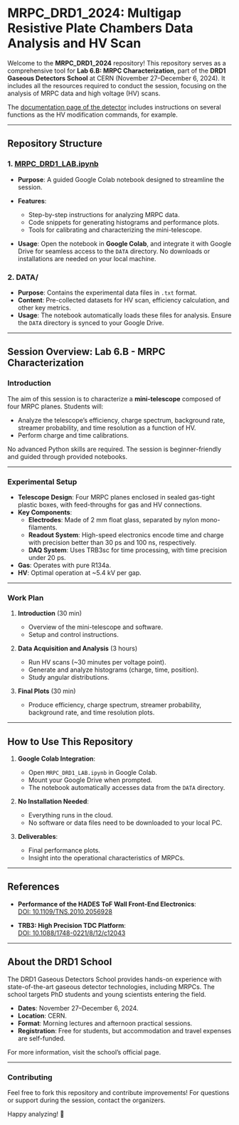 # MRPC_DRD1_2024: Multigap Resistive Plate Chambers Data Analysis and HV Scan

Welcome to the **MRPC_DRD1_2024** repository! This repository serves as a comprehensive tool for **Lab 6.B: MRPC Characterization**, part of the **DRD1 Gaseous Detectors School** at CERN (November 27–December 6, 2024). It includes all the resources required to conduct the session, focusing on the analysis of MRPC data and high voltage (HV) scans.

The [documentation page of the detector](http://nuc1.fis.ucm.es/minitrasgo/) includes instructions on several functions as the HV modification commands, for example.

---

## Repository Structure

### 1. **[MRPC_DRD1_LAB.ipynb](MRPC_DRD1_LAB.ipynb)**
   - **Purpose**: A guided Google Colab notebook designed to streamline the session.
   - **Features**:
     - Step-by-step instructions for analyzing MRPC data.
     - Code snippets for generating histograms and performance plots.
     - Tools for calibrating and characterizing the mini-telescope.

   - **Usage**: Open the notebook in **Google Colab**, and integrate it with Google Drive for seamless access to the `DATA` directory. No downloads or installations are needed on your local machine.

### 2. **DATA/**
   - **Purpose**: Contains the experimental data files in `.txt` format.
   - **Content**: Pre-collected datasets for HV scan, efficiency calculation, and other key metrics.
   - **Usage**: The notebook automatically loads these files for analysis. Ensure the `DATA` directory is synced to your Google Drive.

---

## Session Overview: Lab 6.B - MRPC Characterization

### **Introduction**
The aim of this session is to characterize a **mini-telescope** composed of four MRPC planes. Students will:
- Analyze the telescope’s efficiency, charge spectrum, background rate, streamer probability, and time resolution as a function of HV.
- Perform charge and time calibrations.

No advanced Python skills are required. The session is beginner-friendly and guided through provided notebooks.

---

### **Experimental Setup**
- **Telescope Design**: Four MRPC planes enclosed in sealed gas-tight plastic boxes, with feed-throughs for gas and HV connections.
- **Key Components**:
  - **Electrodes**: Made of 2 mm float glass, separated by nylon mono-filaments.
  - **Readout System**: High-speed electronics encode time and charge with precision better than 30 ps and 100 ns, respectively.
  - **DAQ System**: Uses TRB3sc for time processing, with time precision under 20 ps.
- **Gas**: Operates with pure R134a.
- **HV**: Optimal operation at ~5.4 kV per gap.

---

### **Work Plan**
1. **Introduction** (30 min)
   - Overview of the mini-telescope and software.
   - Setup and control instructions.

2. **Data Acquisition and Analysis** (3 hours)
   - Run HV scans (~30 minutes per voltage point).
   - Generate and analyze histograms (charge, time, position).
   - Study angular distributions.

3. **Final Plots** (30 min)
   - Produce efficiency, charge spectrum, streamer probability, background rate, and time resolution plots.

---

## How to Use This Repository
1. **Google Colab Integration**:
   - Open `MRPC_DRD1_LAB.ipynb` in Google Colab.
   - Mount your Google Drive when prompted.
   - The notebook automatically accesses data from the `DATA` directory.

2. **No Installation Needed**:
   - Everything runs in the cloud.
   - No software or data files need to be downloaded to your local PC.

3. **Deliverables**:
   - Final performance plots.
   - Insight into the operational characteristics of MRPCs.

---

## References
- **Performance of the HADES ToF Wall Front-End Electronics**:  
  [DOI: 10.1109/TNS.2010.2056928](https://doi.org/10.1109/TNS.2010.2056928)

- **TRB3: High Precision TDC Platform**:  
  [DOI: 10.1088/1748-0221/8/12/c12043](https://doi.org/10.1088/1748-0221/8/12/c12043)

---

## About the DRD1 School
The DRD1 Gaseous Detectors School provides hands-on experience with state-of-the-art gaseous detector technologies, including MRPCs. The school targets PhD students and young scientists entering the field.

- **Dates**: November 27–December 6, 2024.
- **Location**: CERN.
- **Format**: Morning lectures and afternoon practical sessions.
- **Registration**: Free for students, but accommodation and travel expenses are self-funded.

For more information, visit the school’s official page.

---

### Contributing
Feel free to fork this repository and contribute improvements! For questions or support during the session, contact the organizers.

Happy analyzing! 🎉
